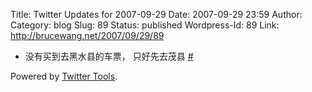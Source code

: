 Title: Twitter Updates for 2007-09-29
Date: 2007-09-29 23:59
Author:  
Category: blog
Slug: 89
Status: published
Wordpress-Id: 89
Link: http://brucewang.net/2007/09/29/89

-   没有买到去黑水县的车票， 只好先去茂县
    [\#](http://twitter.com/number5/statuses/300278602)

Powered by [Twitter Tools](http://alexking.org/projects/wordpress).

